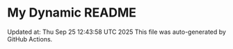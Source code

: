 # My Dynamic README
Updated at: Thu Sep 25 12:43:58 UTC 2025
This file was auto-generated by GitHub Actions.
